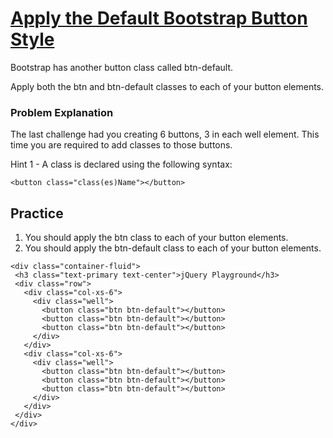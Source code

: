 # [Apply the Default Bootstrap Button Style](https://www.freecodecamp.org/learn/front-end-development-libraries/bootstrap/apply-the-default-bootstrap-button-style)

Bootstrap has another button class called btn-default.

Apply both the btn and btn-default classes to each of your button elements.

### Problem Explanation
The last challenge had you creating 6 buttons, 3 in each well element. This time you are required to add classes to those buttons.

Hint 1 - A class is declared using the following syntax:
```
<button class="class(es)Name"></button>
```

## Practice
1. You should apply the btn class to each of your button elements.
2. You should apply the btn-default class to each of your button elements.


 ```
 <div class="container-fluid">
  <h3 class="text-primary text-center">jQuery Playground</h3>
  <div class="row">
    <div class="col-xs-6">
      <div class="well">
        <button class="btn btn-default"></button>
        <button class="btn btn-default"></button>
        <button class="btn btn-default"></button>
      </div>
    </div>
    <div class="col-xs-6">
      <div class="well">
        <button class="btn btn-default"></button>
        <button class="btn btn-default"></button>
        <button class="btn btn-default"></button>
      </div>
    </div>
  </div>
</div>
```